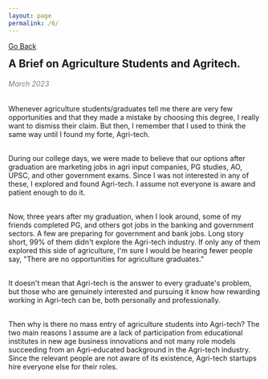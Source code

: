 ```yaml
---
layout: page
permalink: /6/
---
```

[Go Back](/blog/)
<h2 style="margin: 0;"> A Brief on Agriculture Students and Agritech. </h2><dr>
<h6 style="color: #7D7D7D;" >March 2023</h6>
Whenever agriculture students/graduates tell me there are very few opportunities and that they made a mistake by choosing this degree, I really want to dismiss their claim. But then, I remember that I used to think the same way until I found my forte, Agri-tech.<br><br>

During our college days, we were made to believe that our options after graduation are marketing jobs in agri input companies, PG studies, AO, UPSC, and other government exams. Since I was not interested in any of these, I explored and found Agri-tech. I assume not everyone is aware and patient enough to do it.<br><br>

Now, three years after my graduation, when I look around, some of my friends completed PG, and others got jobs in the banking and government sectors. A few are preparing for government and bank jobs. Long story short, 99% of them didn't explore the Agri-tech industry. If only any of them explored this side of agriculture, I'm sure I would be hearing fewer people say, "There are no opportunities for agriculture graduates."<br><br>

It doesn't mean that Agri-tech is the answer to every graduate's problem, but those who are genuinely interested and pursuing it know how rewarding working in Agri-tech can be, both personally and professionally.<br><br>

Then why is there no mass entry of agriculture students into Agri-tech? The two main reasons I assume are a lack of participation from educational institutes in new age business innovations and not many role models succeeding from an Agri-educated background in the Agri-tech industry. Since the relevant people are not aware of its existence, Agri-tech startups hire everyone else for their roles.<br><br>